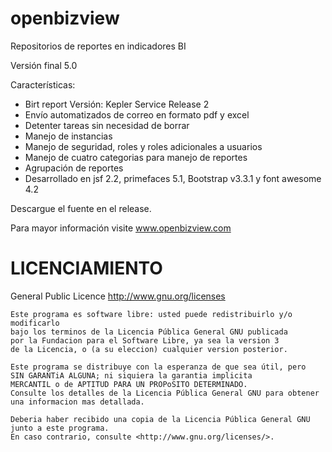openbizview
===========

Repositorios de reportes en indicadores BI

Versión final 5.0

Características:

 - Birt report Versión: Kepler Service Release 2
 - Envío automatizados de correo en formato pdf y excel
 - Detenter tareas sin necesidad de borrar
 - Manejo de instancias
 - Manejo de seguridad, roles y roles adicionales a usuarios
 - Manejo de cuatro categorias para manejo de reportes
 - Agrupación de reportes
 - Desarrollado en jsf 2.2, primefaces 5.1, Bootstrap v3.3.1 y font awesome 4.2
 
 
 Descargue el fuente en el release.

 Para mayor información visite www.openbizview.com
 
 LICENCIAMIENTO
===========
General Public Licence 
http://www.gnu.org/licenses

    Este programa es software libre: usted puede redistribuirlo y/o modificarlo 
    bajo los terminos de la Licencia Pública General GNU publicada 
    por la Fundacion para el Software Libre, ya sea la version 3 
    de la Licencia, o (a su eleccion) cualquier version posterior.

    Este programa se distribuye con la esperanza de que sea útil, pero 
    SIN GARANTiA ALGUNA; ni siquiera la garantia implicita 
    MERCANTIL o de APTITUD PARA UN PROPoSITO DETERMINADO. 
    Consulte los detalles de la Licencia Pública General GNU para obtener 
    una informacion mas detallada. 

    Deberia haber recibido una copia de la Licencia Pública General GNU 
    junto a este programa. 
    En caso contrario, consulte <http://www.gnu.org/licenses/>.
